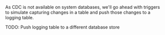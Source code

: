 As CDC is not available on system databases, we'll go ahead with triggers to simulate capturing changes in a table
and push those changes to a logging table.

TODO: Push logging table to a different database store